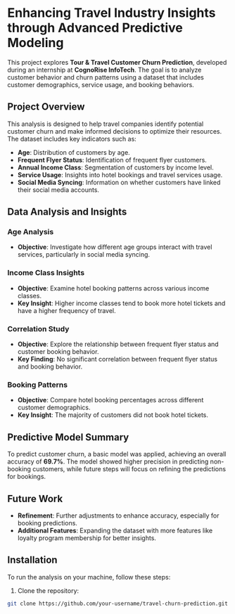 # Enhancing Travel Industry Insights through Advanced Predictive Modeling

This project explores **Tour & Travel Customer Churn Prediction**, developed during an internship at **CognoRise InfoTech**. The goal is to analyze customer behavior and churn patterns using a dataset that includes customer demographics, service usage, and booking behaviors.

## Project Overview

This analysis is designed to help travel companies identify potential customer churn and make informed decisions to optimize their resources. The dataset includes key indicators such as:

- **Age**: Distribution of customers by age.
- **Frequent Flyer Status**: Identification of frequent flyer customers.
- **Annual Income Class**: Segmentation of customers by income level.
- **Service Usage**: Insights into hotel bookings and travel services usage.
- **Social Media Syncing**: Information on whether customers have linked their social media accounts.

## Data Analysis and Insights

### Age Analysis
- **Objective**: Investigate how different age groups interact with travel services, particularly in social media syncing.
  
### Income Class Insights
- **Objective**: Examine hotel booking patterns across various income classes.
- **Key Insight**: Higher income classes tend to book more hotel tickets and have a higher frequency of travel.
  
### Correlation Study
- **Objective**: Explore the relationship between frequent flyer status and customer booking behavior.
- **Key Finding**: No significant correlation between frequent flyer status and booking behavior.

### Booking Patterns
- **Objective**: Compare hotel booking percentages across different customer demographics.
- **Key Insight**: The majority of customers did not book hotel tickets.

## Predictive Model Summary

To predict customer churn, a basic model was applied, achieving an overall accuracy of **69.7%**. The model showed higher precision in predicting non-booking customers, while future steps will focus on refining the predictions for bookings.

## Future Work

- **Refinement**: Further adjustments to enhance accuracy, especially for booking predictions.
- **Additional Features**: Expanding the dataset with more features like loyalty program membership for better insights.

## Installation

To run the analysis on your machine, follow these steps:

1. Clone the repository:

```bash
git clone https://github.com/your-username/travel-churn-prediction.git
